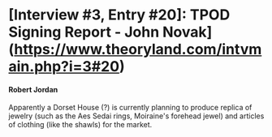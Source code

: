 # [Interview #3, Entry #20]: TPOD Signing Report - John Novak](https://www.theoryland.com/intvmain.php?i=3#20)

#### Robert Jordan

Apparently a Dorset House (?) is currently planning to produce replica of jewelry (such as the Aes Sedai rings, Moiraine's forehead jewel) and articles of clothing (like the shawls) for the market.

